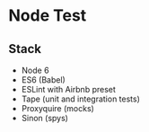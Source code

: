 # Node Test

## Stack

* Node 6
* ES6 (Babel)
* ESLint with Airbnb preset
* Tape (unit and integration tests)
* Proxyquire (mocks)
* Sinon (spys)
